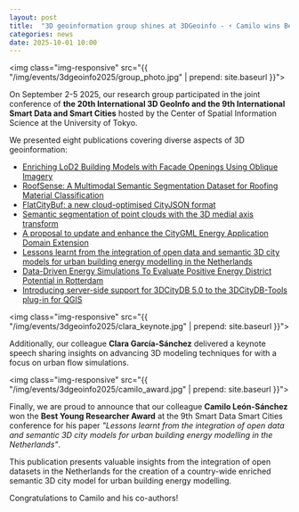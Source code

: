 ```yaml
---
layout: post
title:  "3D geoinformation group shines at 3DGeoinfo - ⚡ Camilo wins Best Young Researcher Award."
categories: news
date: 2025-10-01 10:00
---
```


<img class="img-responsive" src="{{ "/img/events/3dgeoinfo2025/group_photo.jpg" | prepend: site.baseurl }}">

On September 2-5 2025, our research group participated in the joint conference of **the 20th International 3D GeoInfo and the 9th International Smart Data and Smart Cities** hosted by the Center of Spatial Information Science at the University of Tokyo.

We presented eight publications covering diverse aspects of 3D geoinformation:


- [Enriching LoD2 Building Models with Facade Openings Using Oblique Imagery](https://isprs-annals.copernicus.org/articles/X-4-W6-2025/225/2025/)
- [RoofSense: A Multimodal Semantic Segmentation Dataset for Roofing Material Classification](https://isprs-annals.copernicus.org/articles/X-4-W6-2025/153/2025/)
- [FlatCityBuf: a new cloud-optimised CityJSON format](https://isprs-archives.copernicus.org/articles/XLVIII-4-W15-2025/17/2025/)
- [Semantic segmentation of point clouds with the 3D medial axis transform](https://isprs-annals.copernicus.org/articles/X-4-W6-2025/33/2025/)
- [A proposal to update and enhance the CityGML Energy Application Domain Extension](https://isprs-annals.copernicus.org/articles/X-4-W6-2025/1/2025/)
- [Lessons learnt from the integration of open data and semantic 3D city models for urban building energy modelling in the Netherlands](https://isprs-annals.copernicus.org/articles/X-4-W7-2025/89/2025/)
- [Data-Driven Energy Simulations To Evaluate Positive Energy District Potential in Rotterdam](https://isprs-annals.copernicus.org/articles/X-4-W7-2025/25/2025/)
- [Introducing server-side support for 3DCityDB 5.0 to the 3DCityDB-Tools plug-in for QGIS](https://isprs-annals.copernicus.org/articles/X-4-W6-2025/193/2025/)

<img class="img-responsive" src="{{ "/img/events/3dgeoinfo2025/clara_keynote.jpg" | prepend: site.baseurl }}">

Additionally, our colleague **Clara García-Sánchez** delivered a keynote speech sharing insights on advancing 3D modeling techniques for with a focus on urban flow simulations.

<img class="img-responsive" src="{{ "/img/events/3dgeoinfo2025/camilo_award.jpg" | prepend: site.baseurl }}">

Finally, we are proud to announce that our colleague **Camilo León-Sánchez** won the **Best Young Researcher Award** at the 9th Smart Data Smart Cities conference for his paper *"Lessons learnt from the integration of open data and semantic 3D city models for urban building energy modelling in the Netherlands"*.

This publication presents valuable insights from the integration of open datasets in the Netherlands for the creation of a country-wide enriched semantic 3D city model for urban building energy modelling. 

Congratulations to Camilo and his co-authors!



